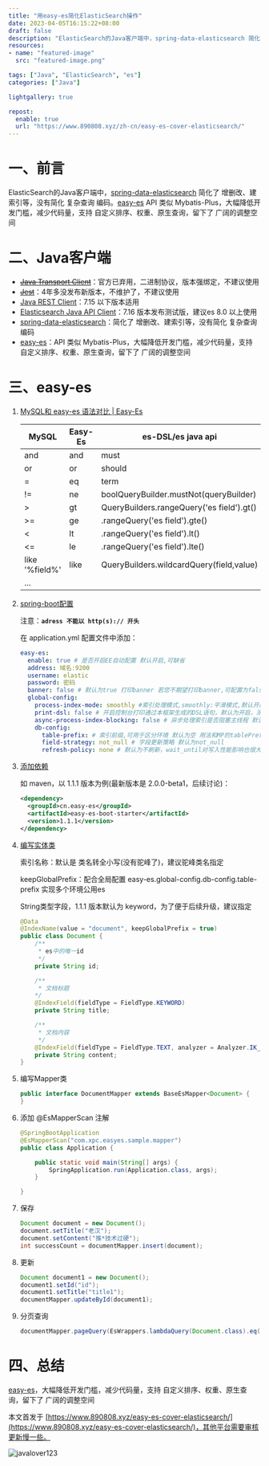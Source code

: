 ```yaml
---
title: "用easy-es简化ElasticSearch操作"
date: 2023-04-05T16:15:22+08:00
draft: false
description: "ElasticSearch的Java客户端中，spring-data-elasticsearch 简化了 增删改、建索引等，没有简化 复杂查询 编码。easy-es API 类似 Mybatis-Plus，大幅降低开发门槛，减少代码量，支持 自定义排序、权重、原生查询，留下了 广阔的调整空间"
resources:
- name: "featured-image"
  src: "featured-image.png"

tags: ["Java", "ElasticSearch", "es"]
categories: ["Java"]

lightgallery: true

repost:
  enable: true
  url: "https://www.890808.xyz/zh-cn/easy-es-cover-elasticsearch/"
---
```


<!--more-->

# 一、前言

ElasticSearch的Java客户端中，[spring-data-elasticsearch](https://github.com/spring-projects/spring-data-elasticsearch) 简化了 增删改、建索引等，没有简化 复杂查询 编码。[easy-es](https://www.easy-es.cn/) API 类似 Mybatis-Plus，大幅降低开发门槛，减少代码量，支持 自定义排序、权重、原生查询，留下了 广阔的调整空间

# 二、Java客户端

- ~~[Java Transport Client](https://www.elastic.co/guide/en/elasticsearch/client/java-api/current/index.html)~~：官方已弃用，二进制协议，版本强绑定，不建议使用
- ~~[Jest](https://github.com/searchbox-io/Jest)~~：4年多没发布新版本，不维护了，不建议使用
- [Java REST Client](https://www.elastic.co/guide/en/elasticsearch/client/java-rest/current/index.html)：7.15 以下版本适用
- [Elasticsearch Java API Client](https://www.elastic.co/guide/en/elasticsearch/client/java-api-client/current/index.html)：7.16 版本发布测试版，建议es 8.0 以上使用
- [spring-data-elasticsearch](https://github.com/spring-projects/spring-data-elasticsearch)：简化了 增删改、建索引等，没有简化 复杂查询 编码
- [easy-es](https://www.easy-es.cn/)：API 类似 Mybatis-Plus，大幅降低开发门槛，减少代码量，支持 自定义排序、权重、原生查询，留下了 广阔的调整空间

# 三、easy-es

1. [MySQL和 easy-es 语法对比 | Easy-Es](https://www.easy-es.cn/pages/8f3438/)
   
   | MySQL          | Easy-Es | es-DSL/es java api                        |
   | -------------- | ------- | ----------------------------------------- |
   | and            | and     | must                                      |
   | or             | or      | should                                    |
   | =              | eq      | term                                      |
   | !=             | ne      | boolQueryBuilder.mustNot(queryBuilder)    |
   | >              | gt      | QueryBuilders.rangeQuery('es field').gt() |
   | >=             | ge      | .rangeQuery('es field').gte()             |
   | <              | lt      | .rangeQuery('es field').lt()              |
   | <=             | le      | .rangeQuery('es field').lte()             |
   | like '%field%' | like    | QueryBuilders.wildcardQuery(field,value)  |
   | ...            |         |                                           |

2. [spring-boot配置](https://www.easy-es.cn/pages/eddebb/)
   
   注意：**`adress 不能以 http(s):// 开头`**
   
   在 application.yml 配置文件中添加：
   
   ```yml
   easy-es:
     enable: true # 是否开启EE自动配置 默认开启,可缺省
     address: 域名:9200
     username: elastic
     password: 密码
     banner: false # 默认为true 打印banner 若您不期望打印banner,可配置为false
     global-config:
       process-index-mode: smoothly #索引处理模式,smoothly:平滑模式,默认开启此模式, not_smoothly:非平滑模式, manual:手动模式
       print-dsl: false # 开启控制台打印通过本框架生成的DSL语句，默认为开启，测试稳定后的生产环境建议关闭，以提升少量性能
       async-process-index-blocking: false # 异步处理索引是否阻塞主线程 默认阻塞 数据量过大时调整为非阻塞异步进行 项目启动更快
       db-config:
         table-prefix: # 索引前缀,可用于区分环境 默认为空 用法和MP的tablePrefix一样的作用和用法
         field-strategy: not_null # 字段更新策略 默认为not_null
         refresh-policy: none # 默认为不刷新，wait_until对写入性能影响也很大
   ```

3. [添加依赖](https://www.easy-es.cn/pages/04414d/)
   
   如 maven，以 1.1.1 版本为例(最新版本是 2.0.0-beta1，后续讨论)：
   
   ```xml
   <dependency>
     <groupId>cn.easy-es</groupId>
     <artifactId>easy-es-boot-starter</artifactId>
     <version>1.1.1</version>
   </dependency>
   ```

4. [编写实体类](https://www.easy-es.cn/pages/ac41f0/)
   
   索引名称：默认是 类名转全小写(没有驼峰了)，建议驼峰类名指定
   
   keepGlobalPrefix：配合全局配置 easy-es.global-config.db-config.table-prefix 实现多个环境公用es
   
   String类型字段，1.1.1 版本默认为 keyword，为了便于后续升级，建议指定
   
   ```java
   @Data
   @IndexName(value = "document", keepGlobalPrefix = true)
   public class Document {
       /**
        * es中的唯一id
        */
       private String id;
   
       /**
        * 文档标题
       */
       @IndexField(fieldType = FieldType.KEYWORD)
       private String title;
   
       /**
        * 文档内容
        */
       @IndexField(fieldType = FieldType.TEXT, analyzer = Analyzer.IK_SMART)
       private String content;
   }
   ```

5. 编写Mapper类
   
   ```java
   public interface DocumentMapper extends BaseEsMapper<Document> {
   }
   ```

6. 添加 @EsMapperScan 注解
   
   ```java
   @SpringBootApplication
   @EsMapperScan("com.xpc.easyes.sample.mapper")
   public class Application {
   
       public static void main(String[] args) {
           SpringApplication.run(Application.class, args);
       }
   
   }
   ```

7. 保存
   
   ```java
   Document document = new Document();
   document.setTitle("老汉");
   document.setContent("推*技术过硬");
   int successCount = documentMapper.insert(document);
   ```

8. 更新
   
   ```java
   Document document1 = new Document();
   document1.setId("id");
   document1.setTitle("title1");
   documentMapper.updateById(document1);
   ```

9. 分页查询
   
   ```java
   documentMapper.pageQuery(EsWrappers.lambdaQuery(Document.class).eq(Document::getTitle, "老汉"), 1, 20)
   ```

# 四、总结

[easy-es](https://www.easy-es.cn/)，大幅降低开发门槛，减少代码量，支持 自定义排序、权重、原生查询，留下了 广阔的调整空间

本文首发于 [https://www.890808.xyz/easy-es-cover-elasticsearch/](https://www.890808.xyz/easy-es-cover-elasticsearch/)，其他平台需要审核更新慢一些。

![javalover123](https://img.890808.xyz/file/javalover123/2023/04/688b88cfd4ed9f6fcd56828b849ce47c.jpg)
